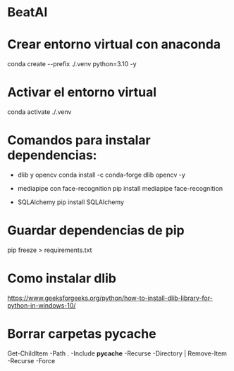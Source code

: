 # BeatAI

# Crear entorno virtual con anaconda
conda create --prefix ./.venv python=3.10 -y

# Activar el entorno virtual
conda activate ./.venv

# Comandos para instalar dependencias:
- dlib y opencv
conda install -c conda-forge dlib opencv -y

- mediapipe con face-recognition
pip install mediapipe face-recognition

- SQLAlchemy
pip install SQLAlchemy

# Guardar dependencias de pip
pip freeze > requirements.txt

# Como instalar dlib
https://www.geeksforgeeks.org/python/how-to-install-dlib-library-for-python-in-windows-10/

# Borrar carpetas __pycache__
Get-ChildItem -Path . -Include __pycache__ -Recurse -Directory | Remove-Item -Recurse -Force